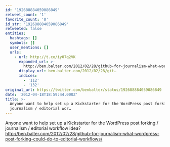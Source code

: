 ```yaml
---
id: '192688884059086849'
retweet_count: '1'
favorite_count: '0'
id_str: '192688884059086849'
retweeted: false
entities:
  hashtags: []
  symbols: []
  user_mentions: []
  urls:
    - url: http://t.co/iy07q2VK
      expanded_url: >-
        http://ben.balter.com/2012/02/28/github-for-journalism-what-wordpress-post-forking-could-do-to-editorial-workflows/
      display_url: ben.balter.com/2012/02/28/git…
      indices:
        - '112'
        - '132'
original_url: https://twitter.com/benbalter/status/192688884059086849
date: '2012-04-18T18:59:44.000Z'
title: >-
  Anyone want to help set up a Kickstarter for the WordPress post forking /
  journalism / editorial wor…
---
```


Anyone want to help set up a Kickstarter for the WordPress post forking / journalism / editorial workflow idea? http://ben.balter.com/2012/02/28/github-for-journalism-what-wordpress-post-forking-could-do-to-editorial-workflows/